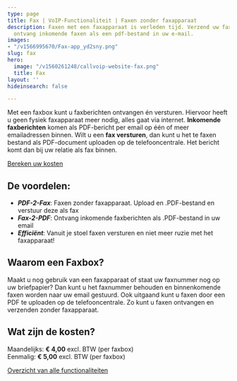 ```yaml
---
type: page
title: Fax | VoIP-Functionaliteit | Faxen zonder faxapparaat
description: Faxen met een faxapparaat is verleden tijd. Verzend uw faxen online en
  ontvang inkomende faxen als een pdf-bestand in uw e-mail.
images:
- "/v1566995670/Fax-app_yd2sny.png"
slug: fax
hero:
  image: "/v1560261248/callvoip-website-fax.png"
  title: Fax
layout: ''
hideinsearch: false

---
```

Met een faxbox kunt u faxberichten ontvangen én versturen. Hiervoor heeft u geen fysiek faxapparaat meer nodig, alles gaat via internet. **Inkomende faxberichten** komen als PDF-bericht per email op één of meer emailadressen binnen. Wilt u een **fax versturen**, dan kunt u het te faxen bestand als PDF-document uploaden op de telefooncentrale. Het bericht komt dan bij uw relatie als fax binnen.

<a href="/calculator/" class="button">Bereken uw kosten</a>

## De voordelen:

* **_PDF-2-Fax_**: Faxen zonder faxapparaat. Upload en .PDF-bestand en verstuur deze als fax
* **_Fax-2-PDF_**: Ontvang inkomende faxberichten als .PDF-bestand in uw email
* **_Efficiënt_**: Vanuit je stoel faxen versturen en niet meer ruzie met het faxapparaat!

## Waarom een Faxbox?

Maakt u nog gebruik van een faxapparaat of staat uw faxnummer nog op uw briefpapier? Dan kunt u het faxnummer behouden en binnenkomende faxen worden naar uw email gestuurd. Ook uitgaand kunt u faxen door een PDF te uploaden op de telefooncentrale. Zo kunt u faxen ontvangen en verzenden zonder faxapparaat.

## Wat zijn de kosten?

Maandelijks: **€ 4,00** excl. BTW (per faxbox)  
Eenmalig: **€ 5,00** excl. BTW (per faxbox)

<a href="/telefonie/functionaliteiten/" class="button">Overzicht van alle functionaliteiten</a>